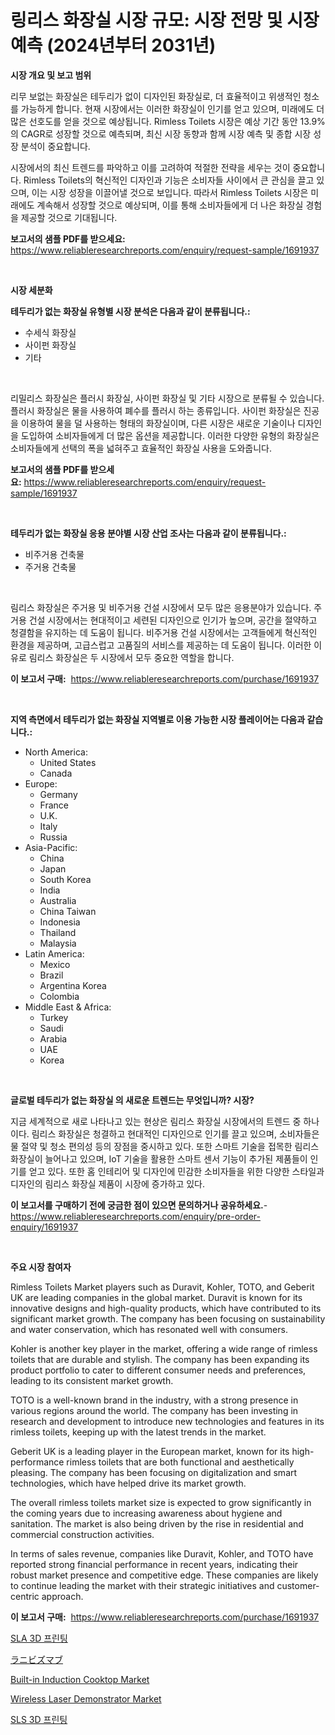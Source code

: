 <p><h1>링리스 화장실 시장 규모: 시장 전망 및 시장 예측 (2024년부터 2031년)</h1></p><p><strong>시장 개요 및 보고 범위</strong></p>
<p><p>리무 보없는 화장실은 테두리가 없이 디자인된 화장실로, 더 효율적이고 위생적인 청소를 가능하게 합니다. 현재 시장에서는 이러한 화장실이 인기를 얻고 있으며, 미래에도 더 많은 선호도를 얻을 것으로 예상됩니다. Rimless Toilets 시장은 예상 기간 동안 13.9%의 CAGR로 성장할 것으로 예측되며, 최신 시장 동향과 함께 시장 예측 및 종합 시장 성장 분석이 중요합니다. </p><p>시장에서의 최신 트렌드를 파악하고 이를 고려하여 적절한 전략을 세우는 것이 중요합니다. Rimless Toilets의 혁신적인 디자인과 기능은 소비자들 사이에서 큰 관심을 끌고 있으며, 이는 시장 성장을 이끌어낼 것으로 보입니다. 따라서 Rimless Toilets 시장은 미래에도 계속해서 성장할 것으로 예상되며, 이를 통해 소비자들에게 더 나은 화장실 경험을 제공할 것으로 기대됩니다.</p></p>
<p><strong>보고서의 샘플 PDF를 받으세요:</strong> <a href="https://www.reliableresearchreports.com/enquiry/request-sample/1691937">https://www.reliableresearchreports.com/enquiry/request-sample/1691937</a></p>
<p>&nbsp;</p>
<p><strong>시장 세분화</strong></p>
<p><strong>테두리가 없는 화장실 유형별 시장 분석은 다음과 같이 분류됩니다.:</strong></p>
<p><ul><li>수세식 화장실</li><li>사이펀 화장실</li><li>기타</li></ul></p>
<p>&nbsp;</p>
<p><p>리밀리스 화장실은 플러시 화장실, 사이펀 화장실 및 기타 시장으로 분류될 수 있습니다. 플러시 화장실은 물을 사용하여 폐수를 플러시 하는 종류입니다. 사이펀 화장실은 진공을 이용하여 물을 덜 사용하는 형태의 화장실이며, 다른 시장은 새로운 기술이나 디자인을 도입하여 소비자들에게 더 많은 옵션을 제공합니다. 이러한 다양한 유형의 화장실은 소비자들에게 선택의 폭을 넓혀주고 효율적인 화장실 사용을 도와줍니다.</p></p>
<p><strong>보고서의 샘플 PDF를 받으세요:</strong>&nbsp;<a href="https://www.reliableresearchreports.com/enquiry/request-sample/1691937">https://www.reliableresearchreports.com/enquiry/request-sample/1691937</a></p>
<p>&nbsp;</p>
<p><strong> 테두리가 없는 화장실 응용 분야별 시장 산업 조사는 다음과 같이 분류됩니다.:</strong></p>
<p><ul><li>비주거용 건축물</li><li>주거용 건축물</li></ul></p>
<p>&nbsp;</p>
<p><p>림리스 화장실은 주거용 및 비주거용 건설 시장에서 모두 많은 응용분야가 있습니다. 주거용 건설 시장에서는 현대적이고 세련된 디자인으로 인기가 높으며, 공간을 절약하고 청결함을 유지하는 데 도움이 됩니다. 비주거용 건설 시장에서는 고객들에게 혁신적인 환경을 제공하며, 고급스럽고 고품질의 서비스를 제공하는 데 도움이 됩니다. 이러한 이유로 림리스 화장실은 두 시장에서 모두 중요한 역할을 합니다.</p></p>
<p><strong>이 보고서 구매:</strong>&nbsp; <a href="https://www.reliableresearchreports.com/purchase/1691937">https://www.reliableresearchreports.com/purchase/1691937</a></p>
<p>&nbsp;</p>
<p><strong>지역 측면에서 테두리가 없는 화장실 지역별로 이용 가능한 시장 플레이어는 다음과 같습니다.:</strong></p>
<p><ul>
    <li>
        North America:
        <ul>
            <li>United States</li>
            <li>Canada</li>
        </ul>
    </li>
    <li>
        Europe:
        <ul>
            <li>Germany</li>
            <li>France</li>
            <li>U.K.</li>
            <li>Italy</li>
            <li>Russia</li>
        </ul>
    </li>
    <li>
        Asia-Pacific:
        <ul>
            <li>China</li>
            <li>Japan</li>
            <li>South Korea</li>
            <li>India</li>
            <li>Australia</li>
            <li>China Taiwan</li>
            <li>Indonesia</li>
            <li>Thailand</li>
            <li>Malaysia</li>
        </ul>
    </li>
    <li>
        Latin America:
        <ul>
            <li>Mexico</li>
            <li>Brazil</li>
            <li>Argentina Korea</li>
            <li>Colombia</li>
        </ul>
    </li>
    <li>
        Middle East & Africa:
        <ul>
            <li>Turkey</li>
            <li>Saudi</li>
            <li>Arabia</li>
            <li>UAE</li>
            <li>Korea</li>
        </ul>
    </li>
    </ul></p>
<p>&nbsp;</p>
<p><strong>글로벌 테두리가 없는 화장실 의 새로운 트렌드는 무엇입니까? 시장?</strong></p>
<p><p>지금 세계적으로 새로 나타나고 있는 현상은 림리스 화장실 시장에서의 트렌드 중 하나이다. 림리스 화장실은 청결하고 현대적인 디자인으로 인기를 끌고 있으며, 소비자들은 물 절약 및 청소 편의성 등의 장점을 중시하고 있다. 또한 스마트 기술을 접목한 림리스 화장실이 늘어나고 있으며, IoT 기술을 활용한 스마트 센서 기능이 추가된 제품들이 인기를 얻고 있다. 또한 홈 인테리어 및 디자인에 민감한 소비자들을 위한 다양한 스타일과 디자인의 림리스 화장실 제품이 시장에 증가하고 있다.</p></p>
<p><strong>이 보고서를 구매하기 전에 궁금한 점이 있으면 문의하거나 공유하세요.</strong>- <a href="https://www.reliableresearchreports.com/enquiry/pre-order-enquiry/1691937">https://www.reliableresearchreports.com/enquiry/pre-order-enquiry/1691937</a></p>
<p>&nbsp;</p>
<p><strong>주요 시장 참여자</strong></p>
<p><p>Rimless Toilets Market players such as Duravit, Kohler, TOTO, and Geberit UK are leading companies in the global market. Duravit is known for its innovative designs and high-quality products, which have contributed to its significant market growth. The company has been focusing on sustainability and water conservation, which has resonated well with consumers.</p><p>Kohler is another key player in the market, offering a wide range of rimless toilets that are durable and stylish. The company has been expanding its product portfolio to cater to different consumer needs and preferences, leading to its consistent market growth.</p><p>TOTO is a well-known brand in the industry, with a strong presence in various regions around the world. The company has been investing in research and development to introduce new technologies and features in its rimless toilets, keeping up with the latest trends in the market.</p><p>Geberit UK is a leading player in the European market, known for its high-performance rimless toilets that are both functional and aesthetically pleasing. The company has been focusing on digitalization and smart technologies, which have helped drive its market growth.</p><p>The overall rimless toilets market size is expected to grow significantly in the coming years due to increasing awareness about hygiene and sanitation. The market is also being driven by the rise in residential and commercial construction activities.</p><p>In terms of sales revenue, companies like Duravit, Kohler, and TOTO have reported strong financial performance in recent years, indicating their robust market presence and competitive edge. These companies are likely to continue leading the market with their strategic initiatives and customer-centric approach.</p></p>
<p><strong>이 보고서 구매:</strong>&nbsp;&nbsp;<a href="https://www.reliableresearchreports.com/purchase/1691937">https://www.reliableresearchreports.com/purchase/1691937</a></p>
<p><p><a href="https://medium.com/@wauicpi59728/sla-3d-%ED%94%84%EB%A6%B0%ED%8C%85-%EC%8B%9C%EC%9E%A5-%EA%B7%9C%EB%AA%A8-%EC%8B%9C%EC%9E%A5-%EC%A0%84%EB%A7%9D-%EB%B0%8F-%EC%8B%9C%EC%9E%A5-%EC%98%88%EC%B8%A1-2024-2031-fd7cb7ef24d4">SLA 3D 프린팅</a></p><p><a href="https://medium.com/@kepetter535/%E3%83%A9%E3%83%8B%E3%83%93%E3%82%BA%E3%83%9E%E3%83%96%E5%B8%82%E5%A0%B4%E3%81%AF-%E5%B8%82%E5%A0%B4%E3%82%B7%E3%82%A7%E3%82%A2-%E5%B8%82%E5%A0%B4%E5%8B%95%E5%90%91-%E5%B8%82%E5%A0%B4%E6%88%90%E9%95%B7%E3%81%AB%E9%96%A2%E3%81%99%E3%82%8B%E6%83%85%E5%A0%B1%E3%82%92%E6%8F%90%E4%BE%9B%E3%81%97%E3%81%BE%E3%81%99-b1119ad00bb3">ラニビズマブ</a></p><p><a href="https://circular-yam-9b9.notion.site/Built-in-Induction-Cooktop-Market-Size-Evaluating-its-Market-Trends-Growth-and-Projections-2024--3b37655fc35e4b14901636862d010313">Built-in Induction Cooktop Market</a></p><p><a href="https://github.com/castoriffic/Market-Research-Report-List-3/blob/main/wireless-laser-demonstrator-market.md">Wireless Laser Demonstrator Market</a></p><p><a href="https://medium.com/@wauicpi59728/sls-3d-printing-%EC%8B%9C%EC%9E%A5-%EB%B6%84%EC%84%9D-%EB%B0%8F-%ED%81%AC%EA%B8%B0-%EC%98%88%EC%B8%A1%EC%9D%80-2024%EB%85%84%EB%B6%80%ED%84%B0-2031%EB%85%84%EA%B9%8C%EC%A7%80%EC%9D%98-%EA%B8%B0%EA%B0%84%EC%9D%84-%EB%8C%80%EC%83%81%EC%9C%BC%EB%A1%9C-%ED%95%A9%EB%8B%88%EB%8B%A4-405ef3b70393">SLS 3D 프린팅</a></p></p>

